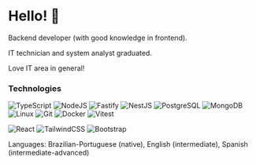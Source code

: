 # Hello! 👋
Backend developer (with good knowledge in frontend).

IT technician and system analyst graduated. 

Love IT area in general!

### Technologies </br>
![TypeScript](https://img.shields.io/badge/TypeScript-323330?style=for-the-badge&logo=typescript&logoColor=007ACC)
![NodeJS](https://img.shields.io/badge/Node.js-43853D?style=for-the-badge&logo=node.js&logoColor=white)
![Fastify](https://img.shields.io/badge/Fastify-212020?style=for-the-badge&logo=fastify&logoColor=white)
![NestJS](https://img.shields.io/badge/NestJS-ea285c?style=for-the-badge&logo=NestJS&logoColor=white)
![PostgreSQL](https://img.shields.io/badge/postgre-3265e6?style=for-the-badge&logo=postgresql&logoColor=black)
![MongoDB](https://img.shields.io/badge/MongoDB-4EA94B?style=for-the-badge&logo=mongodb&logoColor=white)
![Linux](https://img.shields.io/badge/Linux-FCC644?style=for-the-badge&logo=linux&logoColor=black)
![Git](https://img.shields.io/badge/GIT-E44C30?style=for-the-badge&logo=git&logoColor=white)
![Docker](https://img.shields.io/badge/DOCKER-0849c9?style=for-the-badge&logo=docker&logoColor=white)
![Vitest](https://img.shields.io/badge/VITEST-1b1b1f?style=for-the-badge&logo=vitest&logoColor=fcc72b)


![React](https://img.shields.io/badge/React-20232A?style=for-the-badge&logo=react&logoColor=61DAFB)
![TailwindCSS](https://img.shields.io/badge/TailwindCSS-0b1120?style=for-the-badge&logo=tailwindcss&logoColor=61DAFB)
![Bootstrap](https://img.shields.io/badge/Bootstrap-563D7C?style=for-the-badge&logo=bootstrap&logoColor=white)

Languages: Brazilian-Portuguese (native), English (intermediate), Spanish (intermediate-advanced)
